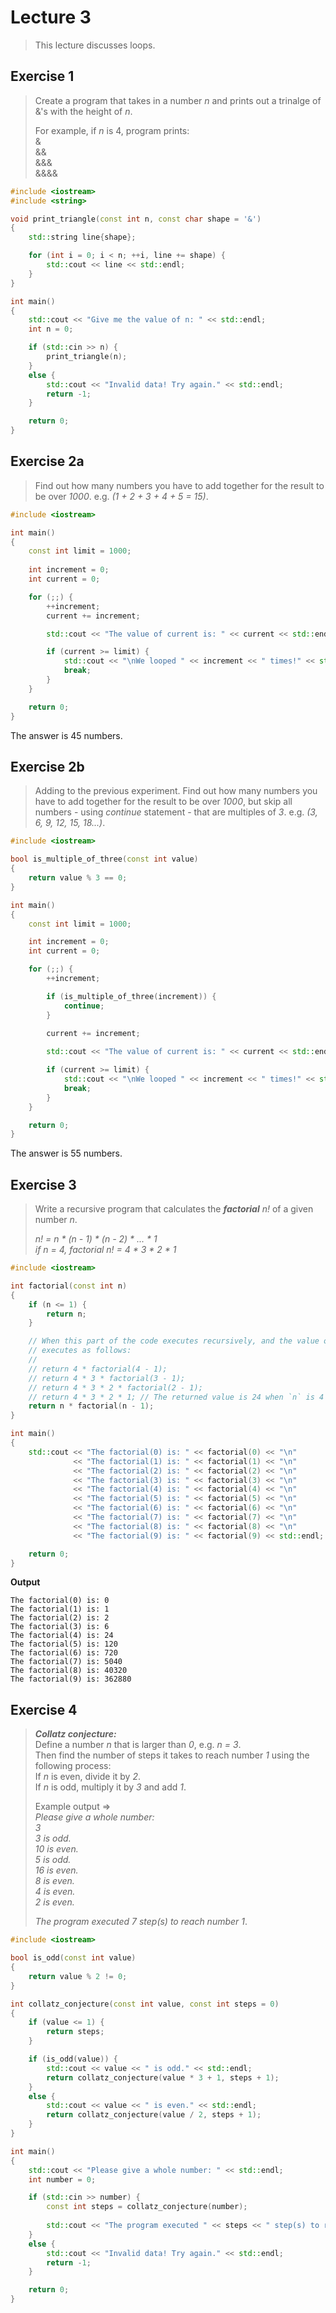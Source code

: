 # Lecture 3

> This lecture discusses loops.

## Exercise 1

> Create a program that takes in a number *n* and prints out a trinalge of &'s with the height of *n*.
> 
> For example, if *n* is 4, program prints:  
> &  
> &&  
> &&&  
> &&&&

```cpp
#include <iostream>
#include <string>

void print_triangle(const int n, const char shape = '&')
{
    std::string line{shape};

    for (int i = 0; i < n; ++i, line += shape) {
        std::cout << line << std::endl;
    }
}

int main()
{
    std::cout << "Give me the value of n: " << std::endl;
    int n = 0;

    if (std::cin >> n) {
        print_triangle(n);
    }
    else {
        std::cout << "Invalid data! Try again." << std::endl;
        return -1;
    }

    return 0;
}
```

## Exercise 2a

> Find out how many numbers you have to add together for the result to be over *1000*. e.g. *(1 + 2 + 3 + 4 + 5 = 15)*.

```cpp
#include <iostream>

int main()
{
    const int limit = 1000;
    
    int increment = 0;
    int current = 0;

    for (;;) {
    	++increment;
        current += increment;

        std::cout << "The value of current is: " << current << std::endl;

        if (current >= limit) {
            std::cout << "\nWe looped " << increment << " times!" << std::endl;
            break;
        }
    }

    return 0;
}
```

The answer is 45 numbers.

## Exercise 2b

> Adding to the previous experiment. Find out how many numbers you have to add together for the result to be over *1000*, but skip all numbers - using *continue* statement - that are multiples of *3*. e.g. *(3, 6, 9, 12, 15, 18...)*.

```cpp
#include <iostream>

bool is_multiple_of_three(const int value) 
{
    return value % 3 == 0;
}

int main()
{
    const int limit = 1000;

    int increment = 0;
    int current = 0;

    for (;;) {
        ++increment;

        if (is_multiple_of_three(increment)) {
            continue;
        }
 
        current += increment;

        std::cout << "The value of current is: " << current << std::endl;

        if (current >= limit) {
            std::cout << "\nWe looped " << increment << " times!" << std::endl;
            break;
        }
    } 

    return 0;
}
```

The answer is 55 numbers.

## Exercise 3

> Write a recursive program that calculates the **_factorial_** *n!* of a given number *n*.
> 
> _n! = n * (n - 1) * (n - 2) * ... * 1_  
> _if n = 4, factorial n! = 4 * 3 * 2 * 1_

```cpp
#include <iostream>

int factorial(const int n)
{
    if (n <= 1) {
        return n;
    }

    // When this part of the code executes recursively, and the value of `n` is 4; The program
    // executes as follows:
    // 
    // return 4 * factorial(4 - 1);
    // return 4 * 3 * factorial(3 - 1);
    // return 4 * 3 * 2 * factorial(2 - 1);
    // return 4 * 3 * 2 * 1; // The returned value is 24 when `n` is 4 (which is correct!).
    return n * factorial(n - 1);
}

int main()
{
    std::cout << "The factorial(0) is: " << factorial(0) << "\n"
              << "The factorial(1) is: " << factorial(1) << "\n"
              << "The factorial(2) is: " << factorial(2) << "\n"
              << "The factorial(3) is: " << factorial(3) << "\n"
              << "The factorial(4) is: " << factorial(4) << "\n"
              << "The factorial(5) is: " << factorial(5) << "\n"
              << "The factorial(6) is: " << factorial(6) << "\n"
              << "The factorial(7) is: " << factorial(7) << "\n"
              << "The factorial(8) is: " << factorial(8) << "\n"
              << "The factorial(9) is: " << factorial(9) << std::endl;

    return 0;
}
```

**Output**

```
The factorial(0) is: 0
The factorial(1) is: 1
The factorial(2) is: 2
The factorial(3) is: 6
The factorial(4) is: 24
The factorial(5) is: 120
The factorial(6) is: 720
The factorial(7) is: 5040
The factorial(8) is: 40320
The factorial(9) is: 362880
```

## Exercise 4

> **_Collatz conjecture:_**  
> Define a number *n* that is larger than *0*, e.g. *n = 3*.  
> Then find the number of steps it takes to reach number *1* using the following process:  
> If *n* is even, divide it by *2*.  
> If *n* is odd, multiply it by *3* and add *1*.
>
> Example output =>  
> *Please give a whole number:*  
> *3*  
> *3 is odd.*  
> *10 is even.*  
> *5 is odd.*  
> *16 is even.*  
> *8 is even.*  
> *4 is even.*  
> *2 is even.*
> 
> *The program executed 7 step(s) to reach number 1*.

```cpp
#include <iostream>

bool is_odd(const int value)
{
    return value % 2 != 0;
}

int collatz_conjecture(const int value, const int steps = 0)
{
    if (value <= 1) {
        return steps;
    }

    if (is_odd(value)) {
        std::cout << value << " is odd." << std::endl;
        return collatz_conjecture(value * 3 + 1, steps + 1);
    }
    else {
        std::cout << value << " is even." << std::endl;
        return collatz_conjecture(value / 2, steps + 1);
    }
}

int main()
{
    std::cout << "Please give a whole number: " << std::endl;
    int number = 0;

    if (std::cin >> number) {
        const int steps = collatz_conjecture(number);
        
        std::cout << "The program executed " << steps << " step(s) to reach number 1." << std::endl;
    }
    else {
        std::cout << "Invalid data! Try again." << std::endl;
        return -1;
    }

    return 0;
}
```
